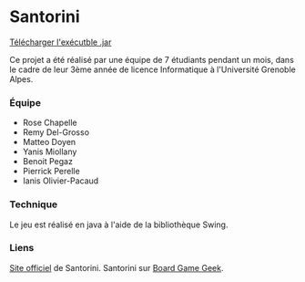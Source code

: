 # Santorini

[Télécharger l'exécutble .jar](https://mega.nz/file/p75ADA5R#YnhubOxHnuc0TXHkGP3BQhYTPwkOy5K7Rg4u6P9gXx4)

Ce projet a été réalisé par une équipe de 7 étudiants pendant un mois, dans le cadre de leur 3ème année de licence Informatique à l'Université Grenoble Alpes.

### Équipe

- Rose Chapelle
- Remy Del-Grosso
- Matteo Doyen
- Yanis Miollany
- Benoit Pegaz
- Pierrick Perelle
- Ianis Olivier-Pacaud

### Technique

Le jeu est réalisé en java à l'aide de la bibliothèque Swing.

### Liens

[Site officiel](https://roxley.com/products/santorini) de Santorini.
Santorini sur [Board Game Geek](https://boardgamegeek.com/boardgame/194655/santorini).
